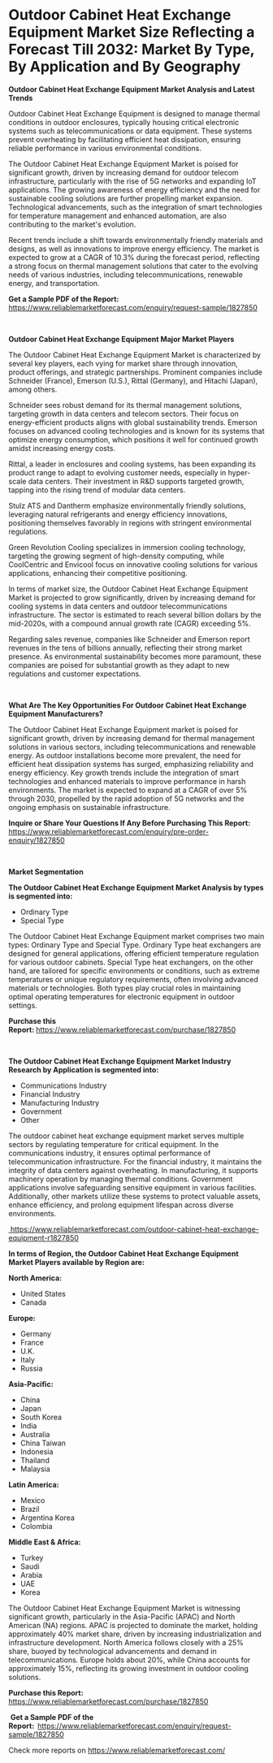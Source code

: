 <p><h1>Outdoor Cabinet Heat Exchange Equipment Market Size Reflecting a Forecast Till 2032: Market By Type, By Application and By Geography</h1></p><p><strong>Outdoor Cabinet Heat Exchange Equipment Market Analysis and Latest Trends</strong></p>
<p><p>Outdoor Cabinet Heat Exchange Equipment is designed to manage thermal conditions in outdoor enclosures, typically housing critical electronic systems such as telecommunications or data equipment. These systems prevent overheating by facilitating efficient heat dissipation, ensuring reliable performance in various environmental conditions.</p><p>The Outdoor Cabinet Heat Exchange Equipment Market is poised for significant growth, driven by increasing demand for outdoor telecom infrastructure, particularly with the rise of 5G networks and expanding IoT applications. The growing awareness of energy efficiency and the need for sustainable cooling solutions are further propelling market expansion. Technological advancements, such as the integration of smart technologies for temperature management and enhanced automation, are also contributing to the market's evolution.</p><p>Recent trends include a shift towards environmentally friendly materials and designs, as well as innovations to improve energy efficiency. The market is expected to grow at a CAGR of 10.3% during the forecast period, reflecting a strong focus on thermal management solutions that cater to the evolving needs of various industries, including telecommunications, renewable energy, and transportation.</p></p>
<p><strong>Get a Sample PDF of the Report:&nbsp;</strong> <a href="https://www.reliablemarketforecast.com/enquiry/request-sample/1827850?utm_campaign=2789&utm_medium=2&utm_source=Github&utm_content=ia&utm_term=28022025&utm_id=outdoor-cabinet-heat-exchange-equipment">https://www.reliablemarketforecast.com/enquiry/request-sample/1827850</a></p>
<p>&nbsp;</p>
<p><strong>Outdoor Cabinet Heat Exchange Equipment Major Market Players</strong></p>
<p><p>The Outdoor Cabinet Heat Exchange Equipment Market is characterized by several key players, each vying for market share through innovation, product offerings, and strategic partnerships. Prominent companies include Schneider (France), Emerson (U.S.), Rittal (Germany), and Hitachi (Japan), among others. </p><p>Schneider sees robust demand for its thermal management solutions, targeting growth in data centers and telecom sectors. Their focus on energy-efficient products aligns with global sustainability trends. Emerson focuses on advanced cooling technologies and is known for its systems that optimize energy consumption, which positions it well for continued growth amidst increasing energy costs.</p><p>Rittal, a leader in enclosures and cooling systems, has been expanding its product range to adapt to evolving customer needs, especially in hyper-scale data centers. Their investment in R&D supports targeted growth, tapping into the rising trend of modular data centers.</p><p>Stulz ATS and Dantherm emphasize environmentally friendly solutions, leveraging natural refrigerants and energy efficiency innovations, positioning themselves favorably in regions with stringent environmental regulations.</p><p>Green Revolution Cooling specializes in immersion cooling technology, targeting the growing segment of high-density computing, while CoolCentric and Envicool focus on innovative cooling solutions for various applications, enhancing their competitive positioning.</p><p>In terms of market size, the Outdoor Cabinet Heat Exchange Equipment Market is projected to grow significantly, driven by increasing demand for cooling systems in data centers and outdoor telecommunications infrastructure. The sector is estimated to reach several billion dollars by the mid-2020s, with a compound annual growth rate (CAGR) exceeding 5%.</p><p>Regarding sales revenue, companies like Schneider and Emerson report revenues in the tens of billions annually, reflecting their strong market presence. As environmental sustainability becomes more paramount, these companies are poised for substantial growth as they adapt to new regulations and customer expectations.</p></p>
<p>&nbsp;</p>
<p><strong>What Are The Key Opportunities For Outdoor Cabinet Heat Exchange Equipment Manufacturers?</strong></p>
<p><p>The Outdoor Cabinet Heat Exchange Equipment market is poised for significant growth, driven by increasing demand for thermal management solutions in various sectors, including telecommunications and renewable energy. As outdoor installations become more prevalent, the need for efficient heat dissipation systems has surged, emphasizing reliability and energy efficiency. Key growth trends include the integration of smart technologies and enhanced materials to improve performance in harsh environments. The market is expected to expand at a CAGR of over 5% through 2030, propelled by the rapid adoption of 5G networks and the ongoing emphasis on sustainable infrastructure.</p></p>
<p><strong>Inquire or Share Your Questions If Any Before Purchasing This Report:</strong> <a href="https://www.reliablemarketforecast.com/enquiry/pre-order-enquiry/1827850?utm_campaign=2789&utm_medium=2&utm_source=Github&utm_content=ia&utm_term=28022025&utm_id=outdoor-cabinet-heat-exchange-equipment">https://www.reliablemarketforecast.com/enquiry/pre-order-enquiry/1827850</a></p>
<p>&nbsp;</p>
<p><strong>Market Segmentation</strong></p>
<p><strong>The Outdoor Cabinet Heat Exchange Equipment Market Analysis by types is segmented into:</strong></p>
<p><ul><li>Ordinary Type</li><li>Special Type</li></ul></p>
<p><p>The Outdoor Cabinet Heat Exchange Equipment market comprises two main types: Ordinary Type and Special Type. Ordinary Type heat exchangers are designed for general applications, offering efficient temperature regulation for various outdoor cabinets. Special Type heat exchangers, on the other hand, are tailored for specific environments or conditions, such as extreme temperatures or unique regulatory requirements, often involving advanced materials or technologies. Both types play crucial roles in maintaining optimal operating temperatures for electronic equipment in outdoor settings.</p></p>
<p><strong>Purchase this Report:&nbsp;</strong><a href="https://www.reliablemarketforecast.com/purchase/1827850?utm_campaign=2789&utm_medium=2&utm_source=Github&utm_content=ia&utm_term=28022025&utm_id=outdoor-cabinet-heat-exchange-equipment">https://www.reliablemarketforecast.com/purchase/1827850</a></p>
<p>&nbsp;</p>
<p><strong>The Outdoor Cabinet Heat Exchange Equipment Market Industry Research by Application is segmented into:</strong></p>
<p><ul><li>Communications Industry</li><li>Financial Industry</li><li>Manufacturing Industry</li><li>Government</li><li>Other</li></ul></p>
<p><p>The outdoor cabinet heat exchange equipment market serves multiple sectors by regulating temperature for critical equipment. In the communications industry, it ensures optimal performance of telecommunication infrastructure. For the financial industry, it maintains the integrity of data centers against overheating. In manufacturing, it supports machinery operation by managing thermal conditions. Government applications involve safeguarding sensitive equipment in various facilities. Additionally, other markets utilize these systems to protect valuable assets, enhance efficiency, and prolong equipment lifespan across diverse environments.</p></p>
<p><a href="https://www.reliablemarketforecast.com/outdoor-cabinet-heat-exchange-equipment-r1827850?utm_campaign=2789&utm_medium=2&utm_source=Github&utm_content=ia&utm_term=28022025&utm_id=outdoor-cabinet-heat-exchange-equipment">&nbsp;https://www.reliablemarketforecast.com/outdoor-cabinet-heat-exchange-equipment-r1827850</a></p>
<p><strong>In terms of Region, the Outdoor Cabinet Heat Exchange Equipment Market Players available by Region are:</strong></p>
<p>
    <p> <strong> North America: </strong>
        <ul>
            <li>United States</li>
            <li>Canada</li>
        </ul>
        </p> 
    <p> <strong> Europe: </strong>
        <ul>
            <li>Germany</li>
            <li>France</li>
            <li>U.K.</li>
            <li>Italy</li>
            <li>Russia</li>
        </ul>
        </p> 
    <p> <strong> Asia-Pacific: </strong>
        <ul>
            <li>China</li>
            <li>Japan</li>
            <li>South Korea</li>
            <li>India</li>
            <li>Australia</li>
            <li>China Taiwan</li>
            <li>Indonesia</li>
            <li>Thailand</li>
            <li>Malaysia</li>
        </ul>
        </p> 
    <p> <strong> Latin America: </strong>
        <ul>
            <li>Mexico</li>
            <li>Brazil</li>
            <li>Argentina Korea</li>
            <li>Colombia</li>
        </ul>
        </p> 
    <p> <strong> Middle East & Africa: </strong>
        <ul>
            <li>Turkey</li>
            <li>Saudi</li>
            <li>Arabia</li>
            <li>UAE</li>
            <li>Korea</li>
        </ul>
    </p>
    </p>
<p><p>The Outdoor Cabinet Heat Exchange Equipment Market is witnessing significant growth, particularly in the Asia-Pacific (APAC) and North American (NA) regions. APAC is projected to dominate the market, holding approximately 40% market share, driven by increasing industrialization and infrastructure development. North America follows closely with a 25% share, buoyed by technological advancements and demand in telecommunications. Europe holds about 20%, while China accounts for approximately 15%, reflecting its growing investment in outdoor cooling solutions.</p></p>
<p><strong>Purchase this Report: </strong><a href="https://www.reliablemarketforecast.com/purchase/1827850?utm_campaign=2789&utm_medium=2&utm_source=Github&utm_content=ia&utm_term=28022025&utm_id=outdoor-cabinet-heat-exchange-equipment">https://www.reliablemarketforecast.com/purchase/1827850</a></p>
<p>&nbsp;<strong>Get a Sample PDF of the Report:&nbsp;&nbsp;</strong><a href="https://www.reliablemarketforecast.com/enquiry/request-sample/1827850?utm_campaign=2789&utm_medium=2&utm_source=Github&utm_content=ia&utm_term=28022025&utm_id=outdoor-cabinet-heat-exchange-equipment">https://www.reliablemarketforecast.com/enquiry/request-sample/1827850</a></p>
<p><strong></strong></p>
<p>Check more reports on <a href="https://www.reliablemarketforecast.com/?utm_campaign=2789&utm_medium=2&utm_source=Github&utm_content=ia&utm_term=28022025&utm_id=outdoor-cabinet-heat-exchange-equipment">https://www.reliablemarketforecast.com/</a></p>